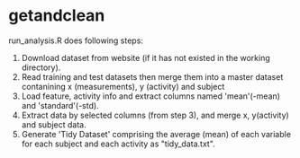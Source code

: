 # getandclean

run_analysis.R does following steps:
1. Download dataset from website (if it has not existed in the working directory).
2. Read training and test datasets then merge them into a master dataset contanining x (measurements), y (activity) and subject
3. Load feature, activity info and extract columns named 'mean'(-mean) and 'standard'(-std). 
4. Extract data by selected columns (from step 3), and merge x, y(activity) and subject data. 
5. Generate 'Tidy Dataset' comprising the average (mean) of each variable for each subject and each activity as "tidy_data.txt".
